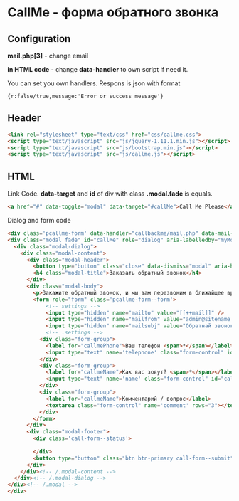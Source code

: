 CallMe - форма обратного звонка
===============================
Configuration
---
**mail.php[3]**  - change email

**in HTML code** - change **data-handler** to own script if need it.

You can set you own handlers.  Respons is json with format
```
{r:false/true,message:'Error or success message'}

```

Header
--
```html
<link rel="stylesheet" type="text/css" href="css/callme.css">
<script type="text/javascript" src="js/jquery-1.11.1.min.js"></script>
<script type="text/javascript" src="js/bootstrap.min.js"></script>
<script type="text/javascript" src="js/callme.js"></script>
```

HTML
-----------
Link Code. **data-target** and **id** of div with class **.modal.fade** is equals.
```html
<a href="#" data-toggle="modal" data-target="#callMe">Call Me Please</a>
```

Dialog and form code
```html
<div class='pcallme-form' data-handler="callbackme/mail.php" data-mail-to="user@example.com" data-mail-subject="Письмо с сайта">
<div class="modal fade" id="callMe" role="dialog" aria-labelledby="myModalLabel" aria-hidden="true">
  <div class="modal-dialog">
    <div class="modal-content">
      <div class="modal-header">
        <button type="button" class="close" data-dismiss="modal" aria-hidden="true">&times;</button>
        <h4 class="modal-title">Заказать обратный звонок</h4>
      </div>
      <div class="modal-body">
        <p>Закажите обратный звонок, и мы вам перезвоним в ближайщее время!</p>
        <form role="form" class='pcallme-form--form'>
            <!-- settings -->
            <input type="hidden" name="mailto" value="[[++mail]]" />
            <input type="hidden" name="mailfrom" value="admin@sitename.ru" />
            <input type="hidden" name="mailsubj" value="Обратнай звонок с сайта" />
            <!-- .settings -->
		  <div class="form-group">
		    <label for="callmePhone">Ваш телефон <span>*</span></label>
		    <input type="text" name='telephone' class="form-control" id="callmePhone" placeholder="Контактный номер телефона">
		  </div>
		  <div class="form-group">
		    <label for="callmeName">Как вас зовут? <span>*</span></label>
		    <input type="text" name='name' class="form-control" id="callmeName" placeholder="Представьтесь пожалуйста">
		  </div>
		  <div class="form-group">
		    <label for="callmeName">Комментарий / вопрос</label>
		    <textarea class="form-control" name='comment' rows="3"></textarea>
		  </div>
		</form>
      </div>
      <div class="modal-footer"> 
      	<div class='call-form--status'>
      		
      	</div>       
        <button type="button" class="btn btn-primary call-form--submit">Заказать звонок</button>
      </div>
    </div><!-- /.modal-content -->
  </div><!-- /.modal-dialog -->
</div><!-- /.modal -->
</div>
```